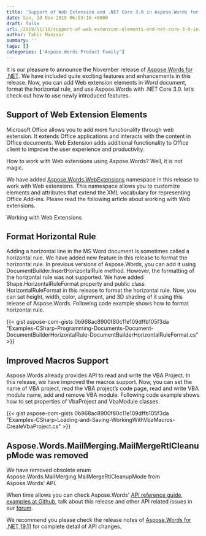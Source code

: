 ```yaml
---
title: 'Support of Web Extension and .NET Core 3.0 in Aspose.Words for .NET 19.11'
date: Sun, 10 Nov 2019 06:53:16 +0000
draft: false
url: /2019/11/10/support-of-web-extension-elements-and-net-core-3-0-in-aspose-words-for-net-19-11/
author: Tahir Manzoor
summary: ''
tags: []
categories: ['Aspose.Words Product Family']
---
```


It is our pleasure to announce the November release of [Aspose.Words for .NET][1]. We have included quite exciting features and enhancements in this release. Now, you can add Web extension elements in Word document, format the horizontal rule, and use Aspose.Words with .NET Core 3.0. let’s check out how to use newly introduced features.

## Support of Web Extension Elements

Microsoft Office allows you to add more functionality through web extension. It extends Office applications and interacts with the content in Office documents. Web Extension adds additional functionality to Office client to improve the user experience and productivity.

How to work with Web extensions using Aspose.Words? Well, it is not magic.

We have added [Aspose.Words.WebExtensions][2] namespace in this release to work with Web extensions. This namespace allows you to customize elements and attributes that extend the XML vocabulary for representing Office Add-ins. Please read the following article about working with Web extensions.

Working with Web Extensions

## Format Horizontal Rule

Adding a horizontal line in the MS Word document is sometimes called a horizontal rule. We have added new feature in this release to format the horizontal rule. In previous versions of Aspose.Words, you can add it using DocumentBuilder.InsertHorizontalRule method. However, the formatting of the horizontal rule was not supported. We have added Shape.HorizontalRuleFormat property and public class HorizontalRuleFormat in this release to format the horizontal rule. Now, you can set height, width, color, alignment, and 3D shading of it using this release of Aspose.Words. Following code example shows how to format horizontal rule.

{{< gist aspose-com-gists 0b968ac8900f80c11e109dffb105f3da "Examples-CSharp-Programming-Documents-Document-DocumentBuilderHorizontalRule-DocumentBuilderHorizontalRuleFormat.cs" >}}

## Improved Macros Support

Aspose.Words already provides API to read and write the VBA Project. In this release, we have improved the macros support. Now, you can set the name of VBA project, read the VBA project’s code page, read and write VBA module name, add and remove VBA module. Following code example shows how to set properties of VbaProject and VbaModule classes.

{{< gist aspose-com-gists 0b968ac8900f80c11e109dffb105f3da "Examples-CSharp-Loading-and-Saving-WorkingWithVbaMacros-CreateVbaProject.cs" >}}

## Aspose.Words.MailMerging.MailMergeRtlCleanupMode was removed

We have removed obsolete enum Aspose.Words.MailMerging.MailMergeRtlCleanupMode from Aspose.Words' API.

When time allows you can check Aspose.Words' [API reference guide][3], [examples at Github][4], talk about this release and other API related issues in our [forum][5].

We recommend you please check the release notes of [Aspose.Words for .NET 19.11][6] for complete detail of API changes.




[1]: https://www.nuget.org/packages/Aspose.Words/19.11.0
[2]: https://apireference.aspose.com/net/words/aspose.words.webextensions/
[3]: https://apireference.aspose.com/net/words
[4]: https://github.com/aspose-words/Aspose.Words-for-.NET
[5]: https://forum.aspose.com/c/words
[6]: https://docs.aspose.com/display/wordsnet/Aspose.Words+for+.NET+19.11+Release+Notes




